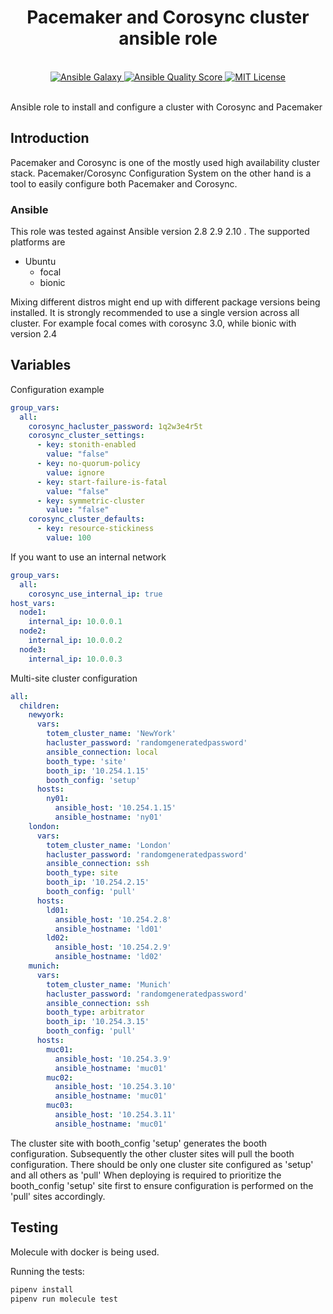 <h1 align="center">Pacemaker and Corosync cluster ansible role</h1>
<br />

<div align="center">
  <a href="https://galaxy.ansible.com/bloxberg/corosync_pacemaker">
    <img src="https://img.shields.io/ansible/role/53303" alt="Ansible Galaxy" />
  </a>
  <a href="https://galaxy.ansible.com/bloxberg/corosync_pacemaker">
    <img src="https://img.shields.io/ansible/quality/53303" alt="Ansible Quality Score" />
  </a>
  <a href="https://opensource.org/licenses/MIT">
    <img src="https://img.shields.io/badge/License-MIT-blue.svg" alt="MIT License" />
  </a>
</div>
<br />

Ansible role to install and configure a cluster with Corosync and Pacemaker

## Introduction

Pacemaker and Corosync is one of the mostly used high availability cluster stack.
Pacemaker/Corosync Configuration System on the other hand is a tool to easily configure both Pacemaker and Corosync.


### Ansible
This role was tested against Ansible version 2.8 2.9 2.10 .
The supported platforms are
  - Ubuntu
    - focal
    - bionic

Mixing different distros might end up with different package versions being installed. It is strongly recommended to use a single version across all cluster.
For example focal comes with corosync 3.0, while bionic with version 2.4

## Variables
Configuration example
```yaml
group_vars:
  all:
    corosync_hacluster_password: 1q2w3e4r5t
    corosync_cluster_settings:
      - key: stonith-enabled
        value: "false"
      - key: no-quorum-policy
        value: ignore
      - key: start-failure-is-fatal
        value: "false"
      - key: symmetric-cluster
        value: "false"
    corosync_cluster_defaults:
      - key: resource-stickiness
        value: 100
```

If you want to use an internal network
```yaml
group_vars:
  all:
    corosync_use_internal_ip: true
host_vars:
  node1:
    internal_ip: 10.0.0.1
  node2:
    internal_ip: 10.0.0.2
  node3:
    internal_ip: 10.0.0.3
```

Multi-site cluster configuration
```yaml
all:
  children:
    newyork:
      vars:
        totem_cluster_name: 'NewYork'
        hacluster_password: 'randomgeneratedpassword'
        ansible_connection: local
        booth_type: 'site'
        booth_ip: '10.254.1.15'
        booth_config: 'setup'
      hosts:
        ny01:
          ansible_host: '10.254.1.15'
          ansible_hostname: 'ny01'
    london:
      vars:
        totem_cluster_name: 'London'
        hacluster_password: 'randomgeneratedpassword'
        ansible_connection: ssh
        booth_type: site
        booth_ip: '10.254.2.15'
        booth_config: 'pull'
      hosts:
        ld01:
          ansible_host: '10.254.2.8'
          ansible_hostname: 'ld01'
        ld02:
          ansible_host: '10.254.2.9'
          ansible_hostname: 'ld02'
    munich:
      vars:
        totem_cluster_name: 'Munich'
        hacluster_password: 'randomgeneratedpassword'
        ansible_connection: ssh
        booth_type: arbitrator
        booth_ip: '10.254.3.15'
        booth_config: 'pull'
      hosts:
        muc01:
          ansible_host: '10.254.3.9'
          ansible_hostname: 'muc01'
        muc02:
          ansible_host: '10.254.3.10'
          ansible_hostname: 'muc01'
        muc03:
          ansible_host: '10.254.3.11'
          ansible_hostname: 'muc01'
```

The cluster site with booth_config 'setup' generates the booth configuration.
Subsequently the other cluster sites will pull the booth configuration.
There should be only one cluster site configured as 'setup' and all others as 'pull'
When deploying is required to prioritize the booth_config 'setup' site first to ensure configuration is performed on the 'pull' sites accordingly.

## Testing

Molecule with docker is being used.

Running the tests:
```bash
pipenv install
pipenv run molecule test
```
